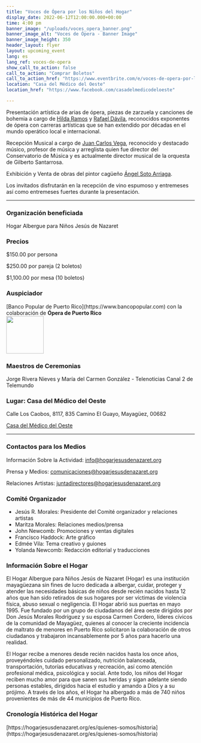```yaml
---
title: "Voces de Ópera por los Niños del Hogar"
display_date: 2022-06-12T12:00:00.000+00:00
time: 4:00 pm
banner_image: "/uploads/voces_opera_banner.png"
banner_image_alt: "Voces de Ópera - Banner Image"
banner_image_height: 350
header_layout: flyer
layout: upcoming_event
lang: es
lang_ref: voces-de-opera
show_call_to_action: false
call_to_action: "Comprar Boletos"
call_to_action_href: "https://www.eventbrite.com/e/voces-de-opera-por-los-ninos-del-hogar-tickets-337606900327"
location: "Casa del Médico del Oeste"
location_href: "https://www.facebook.com/casadelmedicodeloeste"

---
```


Presentación artística de arias de ópera, piezas de zarzuela y canciones de bohemia a cargo de [Hilda Ramos](https://www.hildaramos.com) y [Rafael Dávila](https://rafael-davila.com), reconocidos exponentes de ópera con carreras artísticas que se han extendido por décadas en el mundo operático local e internacional.

Recepción Musical a cargo de [Juan Carlos Vega](https://www.facebook.com/jcvegama), reconocido y destacado músico, profesor de música y arreglista quien fue director del Conservatorio de Música y es actualmente director musical de la orquesta de Gilberto Santarrosa.

Exhibición y Venta de obras del pintor cagüeño [Ángel Soto Arriaga](https://www.facebook.com/angel.sotoarriaga).

Los invitados disfrutarán en la recepción de vino espumoso y entremeses así como entremeses fuertes durante la presentación.

<hr/>

<h3>Organización beneficiada</h3>
Hogar Albergue para Niños Jesús de Nazaret

<h3>Precios</h3>
$150.00 por persona

$250.00 por pareja (2 boletos)

$1,100.00 por mesa (10 boletos)

<h3>Auspiciador</h3>
[Banco Popular de Puerto Rico](https://www.bancopopular.com) con la colaboración de <b>Ópera de Puerto Rico</b>
<div>
  <img
    style="height: 100px; width: auto;"
    src="{{ '/uploads/banco_popular.png' | relative_url }}"
  />
</div>

<h3>Maestros de Ceremonias</h3>
Jorge Rivera Nieves y María del Carmen González - Telenoticias Canal 2 de Telemundo

<h3>Lugar: Casa del Médico del Oeste</h3>
Calle Los Caobos, 8117, 835 Camino El Guayo, Mayagüez, 00682

[Casa del Médico del Oeste](https://www.facebook.com/casadelmedicodeloeste)

<hr/>

<h3>Contactos para los Medios</h3>
Información Sobre la Actividad:
<a href="mailto:info@hogarjesusdenazaret.org">
  info@hogarjesusdenazaret.org
</a>

Prensa y Medios:
<a href="mailto:comunicaciones@hogarjesusdenazaret.org">
  comunicaciones@hogarjesusdenazaret.org
</a>

Relaciones Artistas:
<a href="mailto:juntadirectores@hogarjesusdenazaret.org">
  juntadirectores@hogarjesusdenazaret.org
</a>

<h3>Comité Organizador</h3>
<ul>
  <li>
    Jesús R. Morales: Presidente del Comité organizador y relaciones artistas
  </li>
  <li>
    Maritza Morales:  Relaciones medios/prensa
  </li>
  <li>
    John Newcomb: Promociones y ventas digitales
  </li>
  <li>
    Francisco Haddock: Arte gráfico
  </li>
  <li>
    Edmée Vila: Tema creativo y guiones
  </li>
  <li>
    Yolanda Newcomb: Redacción editorial y traducciones
  </li>
</ul>

<h3>Información Sobre el Hogar</h3>
El Hogar Albergue para Niños Jesús de Nazaret (Hogar) es una institución mayagüezana sin fines de lucro dedicada a albergar, cuidar, proteger y atender las necesidades básicas de niños desde recién nacidos hasta 12 años que han sido retirados de sus hogares por ser víctimas de violencia física, abuso sexual o negligencia. El Hogar abrió sus puertas en mayo 1995. Fue fundado por un grupo de ciudadanos del área oeste dirigidos por Don Jesús Morales Rodríguez y su esposa Carmen Cordero, líderes cívicos de la comunidad de Mayagüez, quienes al conocer la creciente incidencia de maltrato de menores en Puerto Rico solicitaron la colaboración de otros ciudadanos y trabajaron incansablemente por 5 años para hacerlo una realidad.

El Hogar recibe a menores desde recién nacidos hasta los once años, proveyéndoles cuidado personalizado, nutrición balanceada, transportación, tutorías educativas y recreación, así como atención profesional médica, psicológica y social. Ante todo, los niños del Hogar reciben mucho amor para que sanen sus heridas y sigan adelante siendo personas estables, dirigidos hacia el estudio y amando a Dios y a su prójimo. A través de los años, el Hogar ha albergado a más de 740 niños provenientes de más de 44 municipios de Puerto Rico.

<h3>Cronología Histórica del Hogar</h3>
[https://hogarjesusdenazaret.org/es/quienes-somos/historia](https://hogarjesusdenazaret.org/es/quienes-somos/historia)
